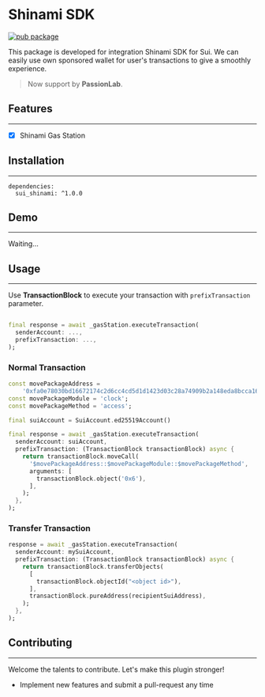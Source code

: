# Shinami SDK

[![pub package](https://img.shields.io/pub/v/sui_shinami.svg?label=sui_shinami&color=blue)](https://pub.dartlang.org/packages/sui_shinami)

This package is developed for integration Shinami SDK for Sui.
We can easily use own sponsored wallet for user's transactions to give a smoothly experience.

> Now support by **PassionLab**.

## Features
---

- [x] Shinami Gas Station

## Installation
---

```
dependencies:
  sui_shinami: ^1.0.0
```

## Demo
---

Waiting...

## Usage
---

Use **TransactionBlock** to execute your transaction with `prefixTransaction` parameter.

```dart

final response = await _gasStation.executeTransaction(
  senderAccount: ...,
  prefixTransaction: ...,
);

```

### Normal Transaction

```dart
const movePackageAddress =
    '0xfa0e78030bd16672174c2d6cc4cd5d1d1423d03c28a74909b2a148eda8bcca16';
const movePackageModule = 'clock';
const movePackageMethod = 'access';

final suiAccount = SuiAccount.ed25519Account()

final response = await _gasStation.executeTransaction(
  senderAccount: suiAccount,
  prefixTransaction: (TransactionBlock transactionBlock) async {
    return transactionBlock.moveCall(
      '$movePackageAddress::$movePackageModule::$movePackageMethod',
      arguments: [
        transactionBlock.object('0x6'),
      ],
    );
  },
);
```

### Transfer Transaction

```dart
response = await _gasStation.executeTransaction(
  senderAccount: mySuiAccount,
  prefixTransaction: (TransactionBlock transactionBlock) async {
    return transactionBlock.transferObjects(
      [
        transactionBlock.objectId("<object id>"),
      ],
      transactionBlock.pureAddress(recipientSuiAddress),
    );
  },
);
```

## Contributing

---

Welcome the talents to contribute. Let's make this plugin stronger!

- Implement new features and submit a pull-request any time
